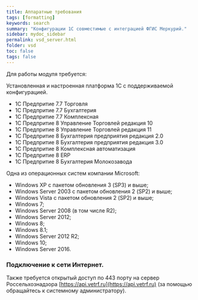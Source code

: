 ```yaml
---
title: Аппаратные требования 
tags: [formatting]
keywords: search
summary: "Конфигурации 1С совместимые с интеграцией ФГИС Меркурий."
sidebar: mydoc_sidebar
permalink: vsd_server.html
folder: vsd
toc: false
tags: false
---
```


<style>
.result {
background-color: #000000;
border: 1px solid #dedede;
padding: 10px;
margin-top: 10px;
margin-bottom: 10px;
}
</style>

Для работы модуля требуется:

Установленная и настроенная платформа 1С с поддерживаемой конфигурацией.
* 1C Предпритие 7.7 Торговля 
* 1C Предпритие 7.7 Бухгалтерия
* 1C Предпритие 7.7 Комплексная 
* 1C Предпритие 8 Управление Торговлей редакция 10
* 1C Предпритие 8 Управление Торговлей редакция 11
* 1C Предпритие 8 Бухгалтерия предприятия редакция 2.0
* 1C Предпритие 8 Бухгалтерия предприятия редакция 3.0
* 1C Предпритие 8 Комплексная автоматизация 
* 1C Предпритие 8 ERP 
* 1C Предпритие 8 Бухгалтерия Молокозавода 


Одна из операционных систем компании Microsoft:
* Windows XP с пакетом обновления 3 (SP3) и выше;
* Windows Server 2003 с пакетом обновления 2 (SP2) и выше;
* Windows Vista с пакетом обновления 2 (SP2) и выше;
* Windows 7;
* Windows Server 2008 (в том числе R2);
* Windows Server 2012;
* Windows 8;
* Windows 8.1;
* Windows Server 2012 R2;
* Windows 10;
* Windows Server 2016.

### Подключение к сети Интернет.
Также требуется открытый доступ по 443 порту на сервер Россельхознадзора [https://api.vetrf.ru](https://api.vetrf.ru) (за помощью обращайтесь к системному администратору).